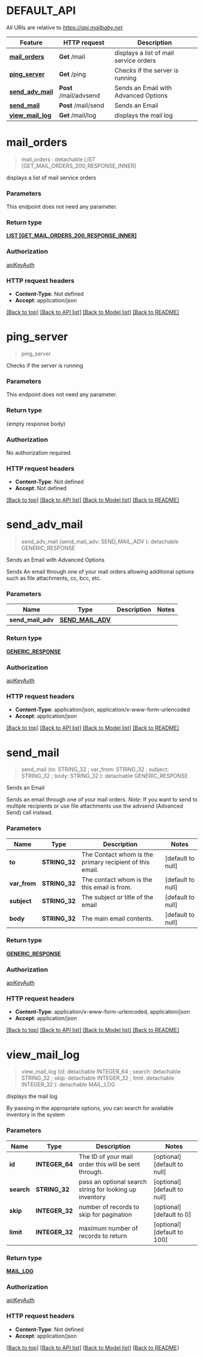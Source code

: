 # DEFAULT_API

All URIs are relative to *https://api.mailbaby.net*

Feature | HTTP request | Description
------------- | ------------- | -------------
[**mail_orders**](DEFAULT_API.md#mail_orders) | **Get** /mail | displays a list of mail service orders
[**ping_server**](DEFAULT_API.md#ping_server) | **Get** /ping | Checks if the server is running
[**send_adv_mail**](DEFAULT_API.md#send_adv_mail) | **Post** /mail/advsend | Sends an Email with Advanced Options
[**send_mail**](DEFAULT_API.md#send_mail) | **Post** /mail/send | Sends an Email
[**view_mail_log**](DEFAULT_API.md#view_mail_log) | **Get** /mail/log | displays the mail log


# **mail_orders**
> mail_orders : detachable LIST [GET_MAIL_ORDERS_200_RESPONSE_INNER]


displays a list of mail service orders


### Parameters
This endpoint does not need any parameter.

### Return type

[**LIST [GET_MAIL_ORDERS_200_RESPONSE_INNER]**](getMailOrders_200_response_inner.md)

### Authorization

[apiKeyAuth](../README.md#apiKeyAuth)

### HTTP request headers

 - **Content-Type**: Not defined
 - **Accept**: application/json

[[Back to top]](#) [[Back to API list]](../README.md#documentation-for-api-endpoints) [[Back to Model list]](../README.md#documentation-for-models) [[Back to README]](../README.md)

# **ping_server**
> ping_server 


Checks if the server is running


### Parameters
This endpoint does not need any parameter.

### Return type

{empty response body)

### Authorization

No authorization required

### HTTP request headers

 - **Content-Type**: Not defined
 - **Accept**: Not defined

[[Back to top]](#) [[Back to API list]](../README.md#documentation-for-api-endpoints) [[Back to Model list]](../README.md#documentation-for-models) [[Back to README]](../README.md)

# **send_adv_mail**
> send_adv_mail (send_mail_adv: SEND_MAIL_ADV ): detachable GENERIC_RESPONSE


Sends an Email with Advanced Options

Sends An email through one of your mail orders allowing additional options such as file attachments, cc, bcc, etc.


### Parameters

Name | Type | Description  | Notes
------------- | ------------- | ------------- | -------------
 **send_mail_adv** | [**SEND_MAIL_ADV**](SEND_MAIL_ADV.md)|  | 

### Return type

[**GENERIC_RESPONSE**](GenericResponse.md)

### Authorization

[apiKeyAuth](../README.md#apiKeyAuth)

### HTTP request headers

 - **Content-Type**: application/json, application/x-www-form-urlencoded
 - **Accept**: application/json

[[Back to top]](#) [[Back to API list]](../README.md#documentation-for-api-endpoints) [[Back to Model list]](../README.md#documentation-for-models) [[Back to README]](../README.md)

# **send_mail**
> send_mail (to: STRING_32 ; var_from: STRING_32 ; subject: STRING_32 ; body: STRING_32 ): detachable GENERIC_RESPONSE


Sends an Email

Sends an email through one of your mail orders.  *Note*: If you want to send to multiple recipients or use file attachments use the advsend (Advanced Send) call instead. 


### Parameters

Name | Type | Description  | Notes
------------- | ------------- | ------------- | -------------
 **to** | **STRING_32**| The Contact whom is the primary recipient of this email. | [default to null]
 **var_from** | **STRING_32**| The contact whom is the this email is from. | [default to null]
 **subject** | **STRING_32**| The subject or title of the email | [default to null]
 **body** | **STRING_32**| The main email contents. | [default to null]

### Return type

[**GENERIC_RESPONSE**](GenericResponse.md)

### Authorization

[apiKeyAuth](../README.md#apiKeyAuth)

### HTTP request headers

 - **Content-Type**: application/x-www-form-urlencoded, application/json
 - **Accept**: application/json

[[Back to top]](#) [[Back to API list]](../README.md#documentation-for-api-endpoints) [[Back to Model list]](../README.md#documentation-for-models) [[Back to README]](../README.md)

# **view_mail_log**
> view_mail_log (id:  detachable INTEGER_64 ; search:  detachable STRING_32 ; skip:  detachable INTEGER_32 ; limit:  detachable INTEGER_32 ): detachable MAIL_LOG


displays the mail log

By passing in the appropriate options, you can search for available inventory in the system 


### Parameters

Name | Type | Description  | Notes
------------- | ------------- | ------------- | -------------
 **id** | **INTEGER_64**| The ID of your mail order this will be sent through. | [optional] [default to null]
 **search** | **STRING_32**| pass an optional search string for looking up inventory | [optional] [default to null]
 **skip** | **INTEGER_32**| number of records to skip for pagination | [optional] [default to 0]
 **limit** | **INTEGER_32**| maximum number of records to return | [optional] [default to 100]

### Return type

[**MAIL_LOG**](MailLog.md)

### Authorization

[apiKeyAuth](../README.md#apiKeyAuth)

### HTTP request headers

 - **Content-Type**: Not defined
 - **Accept**: application/json

[[Back to top]](#) [[Back to API list]](../README.md#documentation-for-api-endpoints) [[Back to Model list]](../README.md#documentation-for-models) [[Back to README]](../README.md)

